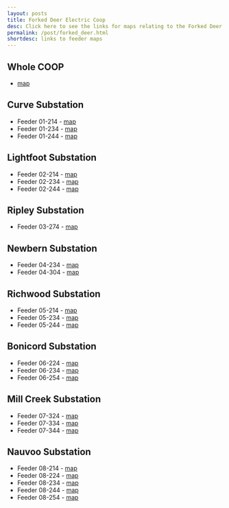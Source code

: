 ```yaml
---
layout: posts
title: Forked Deer Electric Coop
desc: Click here to see the links for maps relating to the Forked Deer Coop.  This is organized by substation/feeders. 
permalink: /post/forked_deer.html
shortdesc: links to feeder maps
---
```


Whole COOP
----------
* [map](/coop/forked_deer/coop.html)

Curve Substation
--------------
* Feeder 01-214 - [map](/coop/forked_deer/s01_f214.html)
* Feeder 01-234 - [map](/coop/forked_deer/s01_f234.html)
* Feeder 01-244 - [map](/coop/forked_deer/s01_f244.html)

Lightfoot Substation
--------------
* Feeder 02-214 - [map](/coop/forked_deer/s02_f214.html)
* Feeder 02-234 - [map](/coop/forked_deer/s02_f234.html)
* Feeder 02-244 - [map](/coop/forked_deer/s02_f244.html)

Ripley Substation
--------------
* Feeder 03-274 - [map](/coop/forked_deer/s03_f274.html)

Newbern Substation
--------------
* Feeder 04-234 - [map](/coop/forked_deer/s04_f234.html)
* Feeder 04-304 - [map](/coop/forked_deer/s04_f304.html)

Richwood Substation
--------------
* Feeder 05-214 - [map](/coop/forked_deer/s05_f214.html)
* Feeder 05-234 - [map](/coop/forked_deer/s05_f234.html)
* Feeder 05-244 - [map](/coop/forked_deer/s05_f244.html)

Bonicord Substation
--------------
* Feeder 06-224 - [map](/coop/forked_deer/s06_f224.html)
* Feeder 06-234 - [map](/coop/forked_deer/s06_f234.html)
* Feeder 06-254 - [map](/coop/forked_deer/s06_f254.html)

Mill Creek Substation
--------------
* Feeder 07-324 - [map](/coop/forked_deer/s07_f324.html)
* Feeder 07-334 - [map](/coop/forked_deer/s07_f334.html)
* Feeder 07-344 - [map](/coop/forked_deer/s07_f344.html)

Nauvoo Substation
--------------
* Feeder 08-214 - [map](/coop/forked_deer/s08_f214.html)
* Feeder 08-224 - [map](/coop/forked_deer/s08_f224.html)
* Feeder 08-234 - [map](/coop/forked_deer/s08_f234.html)
* Feeder 08-244 - [map](/coop/forked_deer/s08_f244.html)
* Feeder 08-254 - [map](/coop/forked_deer/s08_f254.html)

